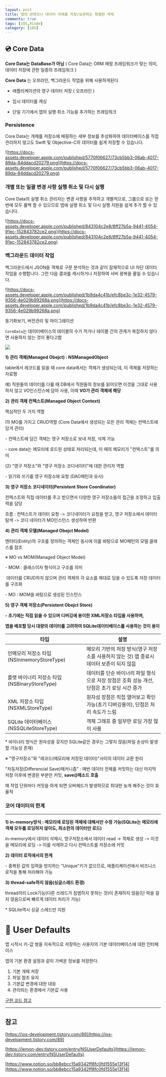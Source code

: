 ```yaml
---
layout: post
title: 앱의 콘텐츠나 데이터 자체를 저장/보관하는 특별한 객체
comments: true
tags: [iOS,XCode]
category: [iOS]
---
```


## 💿 Core Data

**Core Data는 DataBase가 아님** ( Core Data는 ORM 매핑 프레임워크가 맞는 의미, 데이터 저장에 관한 일종의 프레임워크 )

**Core Data** 는 오프라인, 백그라운드 작업을 위해 사용하게된다.

- 애플리케이션의 영구 데이터 저장 ( 오프라인 )

- 임시 데이터를 캐싱

- 단일 기기에서 앱의 실행 취소 기능을 추가하는 프레임워크



### **Persistence**

Core Data는 개체를 저장소에 매핑하는 세부 정보를 추상화하여 데이터베이스를 직접 관리하지 않고도 Swift 및 Objective-C의 데이터를 쉽게 저장할 수 있습니다.

![https://docs-assets.developer.apple.com/published/5770f06627/73cb5bb3-06ab-4017-89da-84ddacd20279.png](https://docs-assets.developer.apple.com/published/5770f06627/73cb5bb3-06ab-4017-89da-84ddacd20279.png)

### **개별 또는 일괄 변경 사항 실행 취소 및 다시 실행**

Core Data의 실행 취소 관리자는 변경 사항을 추적하고 개별적으로, 그룹으로 또는 한 번에 모두 롤백 할 수 있으므로 앱에 실행 취소 및 다시 실행 지원을 쉽게 추가 할 수 있습니다.

![https://docs-assets.developer.apple.com/published/843104c2e8/8ff27b5a-9441-4054-91ec-152843782ce2.png](https://docs-assets.developer.apple.com/published/843104c2e8/8ff27b5a-9441-4054-91ec-152843782ce2.png)

### **백그라운드 데이터 작업**

백그라운드에서 JSON을 객체로 구문 분석하는 것과 같이 잠재적으로 UI 차단 데이터 작업을 수행합니다. 그런 다음 결과를 캐시하거나 저장하여 서버 왕복을 줄일 수 있습니다.

![https://docs-assets.developer.apple.com/published/1b9da4c41b/efc8be3c-1e32-4579-9356-4e029b99268a.png](https://docs-assets.developer.apple.com/published/1b9da4c41b/efc8be3c-1e32-4579-9356-4e029b99268a.png)

동기화보기, 버전관리 및 마이그레이션

`CoreData`는 데이터베이스의 테이블의 수가 적거나 테이블 간의 관계가 복잡하지 않다면 사용하지 않는 것이 좋다고함



<p aling = "center"><img src = "https://img1.daumcdn.net/thumb/R1280x0/?scode=mtistory2&fname=https%3A%2F%2Fblog.kakaocdn.net%2Fdn%2FbwsdjQ%2FbtqC8HPrKsD%2FQ8WS51Q4svEaMy9YqznCVK%2Fimg.png"></p>



**1) 관리 객체(Managed Obejct) : NSManagedObject**

 table에서 레코드를 읽을 때 core data에서는 객체가 생성되는데, 이 객체를 저장하는 자료형

예) 직원들의 데이터를 다룰 때 DB에서 직원들의 정보를 읽어오면 이것을 그대로 사용하지 않고 VO인스턴스에 담아 사용, 이때 **VO가 관리 객체에 해당**

 

**2) 관리 객체 컨텍스트(Managed Object Context)**

 핵심적인 두 가지 역할

 (1) MO를 가지고 CRUD역할 (Core Data에서 생성되는 모든 관리 객체는 컨텍스트에 담겨 관리)

  \- 컨텍스트에 담긴 객체는 영구 저장소로 보내 저장, 삭제 가능

  \- core data는 메모리에 로드된 상태로 처리되는데, 이 때의 메모리가 "컨텍스트"를 의미

 (2) "영구 저장소"와 "영구 저장소 코디네이터"에 대한 관리자 역할

  \- 읽기와 쓰기를 영구 저장소에 요청 (DAO패턴과 유사)

 

**3) 영구 저장소 코디네이터(Persistent Store Coordinator)**

 컨텍스트와 직접 데이터를 주고 받으면서 다양한 영구 저장소들의 접근을 조정하고 입출력을 담당

 흐름 : 컨텍스트가 데이터 요청 -> 코디네이터가 요청을 받고, 영구 저장소에서 데이터 탐색 -> 코디 네이터가 MO인스턴스 생성하여 반환

 

**4) 관리 객체 모델(Managed Obejct Model)**

엔터티(Entity)의 구조를 정의하는 객체인 동시에 이를 바탕으로 MO패턴의 모델 클래스를 참조

※ MO vs MOM(Managed Object Model)

 \- MOM : 클래스이자 형식이고 구조를 의미

​        데이터를 CRUD하지 않으며 관리 객체의 각 요소를 제대로 담을 수 있도록 저장 데이터를 구조화

 \- MO : MOM을 바탕으로 생성된 인스턴스

 

**5) 영구 객체 저장소(Persistent Obejct Store)**

 **- 초기에는 직접 읽을 수 있으며 디버깅에 용이한 XML저장소 타입을 사용하며,**

  **앱을 배포할 당시 대량의 데이터를 고려하여 SQLite데이터베이스를 사용하는 것이 용이**

| 타입                                          | 설명                                                         |
| --------------------------------------------- | ------------------------------------------------------------ |
| 인메모리 저장소 타입 (NSInmemoryStoreType)    | 메모리 기반의 저장 방식(영구 저장소를 사용하지 않는 것) 앱 종료시 데이터 보존이 되지 않음 |
| 플랫 바이너리 저장소 타입 (NSBinaryStoreType) | 데이터를 단순 바이너리 파일 형식으로 저장 장점은 조회 성능 개선, 단점은 초기 로딩 시간 증가 |
| XML 저장소 타입 (NSXMLStoreType)              | 원자성 장점은 직접 열어보고 확인 가능(초기 디버깅용이), 단점은 처리 속도가 느림 |
| SQLite 데이터베이스 (NSSQLiteStoreType)       | 객체 그래프 중 일부만 로딩 가장 많이 사용                    |

\* 바이너리 방식은 원자성을 갖지만 SQLite같은 경우는 그렇지 않음(파일 손상이 발생할 가능성 존재)

 

※ "영구저장소"와 "레코드(메모리에 저장된 데이터)"사이의 데이터 교환 원리

 "차등저장(Differencial Save)매커니즘" : 매번 데이터 전체를 커밋하는 대신 마지막 저장 이후에 변경된 부분만 커밋, **save()메소드 호출**

 매 작업 단위마다 커밋을 하게 되면 오버헤드가 발생하므로 최대한 늦게 해주는 것이 효율적



### 코어 데이터의 한계

---

**1) in-memory방식 : 메모리에 로딩된 객체에 대해서만 수정 가능(SQLite는 메모리에 객체 모두를 로딩하지 않아도, 최소한의 데이터만 로드)**

in-memory에서 데이터 삭제시, 영구저장소에서 데이터 read -> 객체로 생성 -> 이것을 메모리에 로딩 -> 이를 삭제하고 다시 컨텍스트를 저장소에 커밋

 

**2) 데이터 로직에서의 한계**

 \- 중복된 값의 입력을 방지하는 "Unique"키가 없으므로, 애플리케이션에서 비즈니스 로직을 통해 처리해야 가능

 

**3) thread-safe하지 않음(싱글스레드 환경)**

thread끼리 Lock기능(다른 쓰레드가 침범하지 못하는 것)이 존재하지 않음(단 락을 걸지 않음으로써 빠르게 데이터 처리가 가능)

 \* SQLite역시 싱글 스레드만 지원



# 📝 User Defaults

앱 시작시 키-값 쌍을 지속적으로 저장하는 사용자의 기본 데이터베이스에 대한 인터페이스

앱의 기본 환경 설정과 같이 가벼운 정보를 저장한다.

1. 기본 개체 저장
2. 파일 참조 유지
3. 기본값 변경에 대한 대응
4. 관리되는 환경에서 기본값 사용

[구현 코드 참고](https://lemon-dev.tistory.com/entry/NSUserDefaults)


---
## 참고
[https://ios-development.tistory.com/89](https://ios-development.tistory.com/89)

[https://lemon-dev.tistory.com/entry/NSUserDefaults](https://lemon-dev.tistory.com/entry/NSUserDefaults)

[https://www.notion.so/bb8ebcc15a9342ff8fc0fd1555e13f14](https://www.notion.so/bb8ebcc15a9342ff8fc0fd1555e13f14)